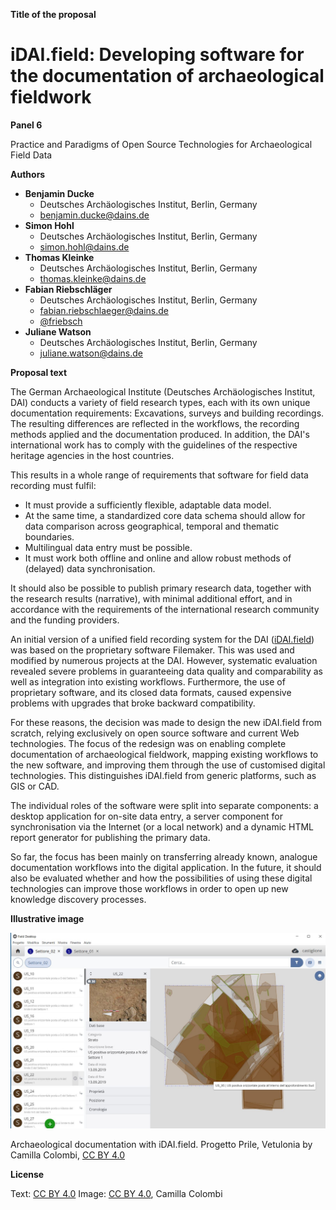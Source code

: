 **Title of the proposal**

# iDAI.field: Developing software for the documentation of archaeological fieldwork


**Panel 6**

Practice and Paradigms of Open Source Technologies for Archaeological Field Data


**Authors**

- **Benjamin Ducke**
  - Deutsches Archäologisches Institut, Berlin, Germany
  - [benjamin.ducke@dains.de](mailto:benjamin.ducke@dains.de)
- **Simon Hohl**
  - Deutsches Archäologisches Institut, Berlin, Germany
  - [simon.hohl@dains.de](mailto:simon.hohl@dains.de)
- **Thomas Kleinke**
  - Deutsches Archäologisches Institut, Berlin, Germany
  - [thomas.kleinke@dains.de](mailto:thomas.kleinke@dains.de)
- **Fabian Riebschläger**
  - Deutsches Archäologisches Institut, Berlin, Germany
  - [fabian.riebschlaeger@dains.de](mailto:fabian.riebschlaeger@dains.de)
  - [@friebsch](https://twitter.com/friebsch)
- **Juliane Watson**
  - Deutsches Archäologisches Institut, Berlin, Germany
  - [juliane.watson@dains.de](mailto:fabian.riebschlaeger@dains.de)


**Proposal text**

The German Archaeological Institute (Deutsches Archäologisches Institut, DAI) conducts a variety of field research types, each with its own unique documentation requirements: Excavations, surveys and building recordings. The resulting differences are reflected in the workflows, the recording methods applied and the documentation produced. In addition, the DAI's international work has to comply with the guidelines of the respective heritage agencies in the host countries.

This results in a whole range of requirements that software for field data recording must fulfil:
-	It must provide a sufficiently flexible, adaptable data model.
-	At the same time, a standardized core data schema should allow for data comparison across geographical, temporal and thematic boundaries.
-	Multilingual data entry must be possible.
-	It must work both offline and online and allow robust methods of (delayed) data synchronisation.

It should also be possible to publish primary research data, together with the research results (narrative), with minimal additional effort, and in accordance with the requirements of the international research community and the funding providers.

An initial version of a unified field recording system for the DAI ([iDAI.field](https://github.com/dainst/idai-field)) was based on the proprietary software Filemaker. This was used and modified by numerous projects at the DAI. However, systematic evaluation revealed severe problems in guaranteeing data quality and comparability as well as integration into existing workflows. Furthermore, the use of proprietary software, and its closed data formats, caused expensive problems with upgrades that broke backward compatibility.

For these reasons, the decision was made to design the new iDAI.field from scratch, relying exclusively on open source software and current Web technologies. The focus of the redesign was on enabling complete documentation of archaeological fieldwork, mapping existing workflows to the new software, and improving them through the use of customised digital technologies. This distinguishes iDAI.field from generic platforms, such as GIS or CAD.

The individual roles of the software were split into separate components: a desktop application for on-site data entry, a server component for synchronisation via the Internet (or a local network) and a dynamic HTML report generator for publishing the primary data.

So far, the focus has been mainly on transferring already known, analogue documentation workflows into the digital application. In the future, it should also be evaluated whether and how the possibilities of using these digital technologies can improve those workflows in order to open up new knowledge discovery processes.


**Illustrative image**

![Archaeological documentation with iDAI.field. Progetto Prile, Vetulonia by Camilla Colombi, CC BY 4.0](idaifield-progetto_prile_colombi.jpg)

Archaeological documentation with iDAI.field. Progetto Prile, Vetulonia by Camilla Colombi, [CC BY 4.0](https://creativecommons.org/licenses/by/4.0/)


**License**

Text: [CC BY 4.0](https://creativecommons.org/licenses/by/4.0/)
Image: [CC BY 4.0](https://creativecommons.org/licenses/by/4.0/), Camilla Colombi
